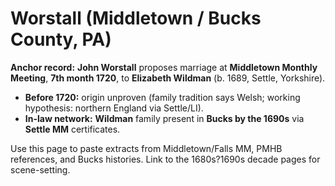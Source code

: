 # Worstall (Middletown / Bucks County, PA)

**Anchor record:** **John Worstall** proposes marriage at **Middletown Monthly Meeting**, **7th month 1720**, to **Elizabeth Wildman** (b. 1689, Settle, Yorkshire).

- **Before 1720:** origin unproven (family tradition says Welsh; working hypothesis: northern England via Settle/LI).
- **In-law network:** **Wildman** family present in **Bucks by the 1690s** via **Settle MM** certificates.

Use this page to paste extracts from Middletown/Falls MM, PMHB references, and Bucks histories. Link to the 1680s?1690s decade pages for scene-setting.
